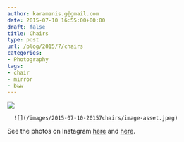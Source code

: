 ```yaml
---
author: karamanis.g@gmail.com
date: 2015-07-10 16:55:00+00:00
draft: false
title: Chairs
type: post
url: /blog/2015/7/chairs
categories:
- Photography
tags:
- chair
- mirror
- b&w
---
```


![](/images/2015-07-10-20157chairs/image-asset.jpeg)

  


  
      ![](/images/2015-07-10-20157chairs/image-asset.jpeg)

  



See the photos on Instagram [here](https://instagram.com/p/416Fx7p58d/) and [here](https://instagram.com/p/466quOJ5zV/).
